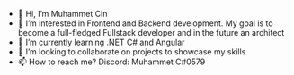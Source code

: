 - 👋 Hi, I’m Muhammet Cin
- 👀 I’m interested in Frontend and Backend development. My goal is to become a full-fledged Fullstack developer and in the future an architect
- 🌱 I’m currently learning .NET C# and Angular
- 💞️ I’m looking to collaborate on projects to showcase my skills
- 📫 How to reach me? Discord: Muhammet C#0579

<!---
Muhammetacin/Muhammetacin is a ✨ special ✨ repository because its `README.md` (this file) appears on your GitHub profile.
You can click the Preview link to take a look at your changes.
--->

